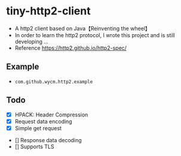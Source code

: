 tiny-http2-client
====
* A http2 client based on Java【Reinventing the wheel】
* In order to learn the http2 protocol, I wrote this project and is still developing ...<br>
* Reference https://http2.github.io/http2-spec/

## Example
* `com.github.wycm.http2.example`



## Todo

* [x] HPACK: Header Compression
* [x] Request data encoding
* [x] Simple get request  
* [] Response data decoding
* [] Supports TLS